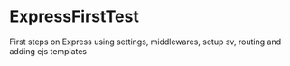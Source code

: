 # ExpressFirstTest
First steps on Express using settings, middlewares, setup sv, routing and adding ejs templates
